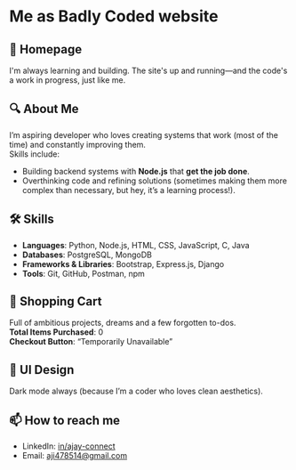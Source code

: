 # Me as Badly Coded website

## 🌌 Homepage

I'm always learning and building. The site's up and running—and the code's a work in progress, just like me.

## 🔍 About Me

I’m aspiring developer who loves creating systems that work (most of the time) and constantly improving them.  
Skills include:  
- Building backend systems with **Node.js** that **get the job done**.
- Overthinking code and refining solutions (sometimes making them more complex than necessary, but hey, it’s a learning process!).


## 🛠 Skills

- **Languages**: Python, Node.js, HTML, CSS, JavaScript, C, Java  
- **Databases**: PostgreSQL, MongoDB  
- **Frameworks & Libraries**: Bootstrap, Express.js, Django  
- **Tools**: Git, GitHub, Postman, npm

## 🛒 Shopping Cart
Full of ambitious projects, dreams and a few forgotten to-dos.  
**Total Items Purchased**: 0  
**Checkout Button**: “Temporarily Unavailable” 

## 🎨 UI Design
Dark mode always (because I’m a coder who loves clean aesthetics).  



## 📫 How to reach me

- LinkedIn: [in/ajay-connect](https://www.linkedin.com/in/ajay-connect)  
- Email: [aji478514@gmail.com](mailto:aji478514@gmail.com)
